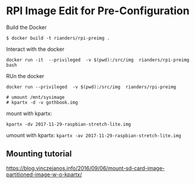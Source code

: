 # RPI Image Edit for Pre-Configuration

Build the Docker
```
$ docker build -t rianders/rpi-preimg .
```


Interact with the docker

```
docker run -it  --privileged  -v $(pwd):/src/img  rianders/rpi-preimg bash
```

RUn the docker
```
docker run --privileged  -v $(pwd):/src/img  rianders/rpi-preimg 
```

```
# umount /mnt/sysimage
# kpartx -d -v gothbook.img
```

mount with kpartx:

`kpartx -dv 2017-11-29-raspbian-stretch-lite.img`

umount with kpartx:
`kpartx -av 2017-11-29-raspbian-stretch-lite.img `

## Mounting tutorial
https://blog.vinczejanos.info/2016/09/06/mount-sd-card-image-partitioned-image-w-o-kpartx/


